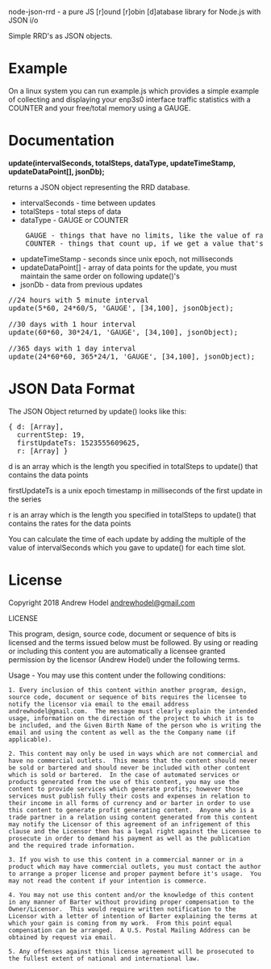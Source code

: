 node-json-rrd - a pure JS [r]ound [r]obin [d]atabase library for Node.js with JSON i/o

Simple RRD's as JSON objects.

Example
======

On a linux system you can run example.js which provides a simple example of collecting and displaying
your enp3s0 interface traffic statistics with a COUNTER and your free/total memory using a GAUGE.

Documentation
=============

__update(intervalSeconds, totalSteps, dataType, updateTimeStamp, updateDataPoint[], jsonDb);__

returns a JSON object representing the RRD database.

* intervalSeconds - time between updates
* totalSteps - total steps of data
* dataType - GAUGE or COUNTER
<pre>
    GAUGE - things that have no limits, like the value of raw materials
    COUNTER - things that count up, if we get a value that's less than last time it means it reset... stored as a per second rate
</pre>
* updateTimeStamp - seconds since unix epoch, not milliseconds
* updateDataPoint[] - array of data points for the update, you must maintain the same order on following update()'s
* jsonDb - data from previous updates

<pre>
//24 hours with 5 minute interval
update(5*60, 24*60/5, 'GAUGE', [34,100], jsonObject);

//30 days with 1 hour interval
update(60*60, 30*24/1, 'GAUGE', [34,100], jsonObject);

//365 days with 1 day interval
update(24*60*60, 365*24/1, 'GAUGE', [34,100], jsonObject);
</pre>

JSON Data Format
================

The JSON Object returned by update() looks like this:

<pre>
{ d: [Array],
  currentStep: 19,
  firstUpdateTs: 1523555609625,
  r: [Array] }
</pre>

d is an array which is the length you specified in totalSteps to update() that contains the data points

firstUpdateTs is a unix epoch timestamp in milliseconds of the first update in the series

r is an array which is the length you specified in totalSteps to update() that contains the rates for the data points

You can calculate the time of each update by adding the multiple of the value of intervalSeconds which you gave to update() for each time slot.

License
=======

Copyright 2018 Andrew Hodel
	andrewhodel@gmail.com

LICENSE

This program, design, source code, document or sequence of bits is licensed and the terms issued below must be followed.  By using or reading or including this content you are automatically a licensee granted permission by the licensor (Andrew Hodel) under the following terms.

Usage - You may use this content under the following conditions:

	1. Every inclusion of this content within another program, design, source code, document or sequence of bits requires the licensee to notify the licensor via email to the email address andrewhodel@gmail.com.  The message must clearly explain the intended usage, information on the direction of the project to which it is to be included, and the Given Birth Name of the person who is writing the email and using the content as well as the the Company name (if applicable).

	2. This content may only be used in ways which are not commercial and have no commercial outlets.  This means that the content should never be sold or bartered and should never be included with other content which is sold or bartered.  In the case of automated services or products generated from the use of this content, you may use the content to provide services which generate profits; however those services must publish fully their costs and expenses in relation to their income in all forms of currency and or barter in order to use this content to generate profit generating content.  Anyone who is a trade partner in a relation using content generated from this content may notify the Licensor of this agreement of an infrigement of this clause and the Licensor then has a legal right against the Licensee to prosecute in order to demand his payment as well as the publication and the required trade information.

	3. If you wish to use this content in a commercial manner or in a product which may have commercial outlets, you must contact the author to arrange a proper license and proper payment before it's usage.  You may not read the content if your intention is commerce.

	4. You may not use this content and/or the knowledge of this content in any manner of Barter without providing proper compensation to the Owner/Licensor.  This would require written notification to the Licensor with a letter of intention of Barter explaining the terms at which your gain is coming from my work.  From this point equal compensation can be arranged.  A U.S. Postal Mailing Address can be obtained by request via email.

	5. Any offenses against this license agreement will be prosecuted to the fullest extent of national and international law.
